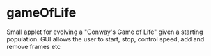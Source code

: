 # gameOfLife

Small applet for evolving a "Conway's Game of Life" given a starting population. 
GUI allows the user to start, stop, control speed, add and remove frames etc